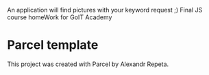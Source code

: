 An application will find pictures with your keyword request ;)
Final JS course homeWork for GoIT Academy
# Parcel template

This project was created with Parcel by Alexandr Repeta.
